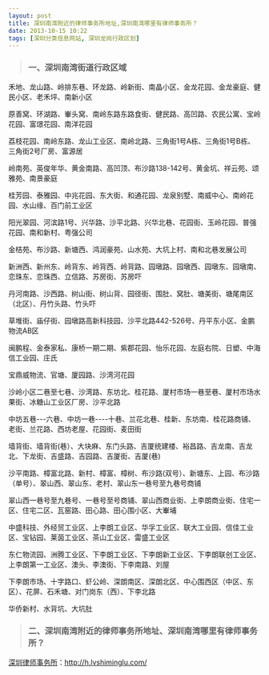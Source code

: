 ```yaml
---
layout: post
title: 深圳南湾附近的律师事务所地址,深圳南湾哪里有律师事务所？
date: 2013-10-15 10:22
tags: [深圳分类信息网站, 深圳龙岗行政区划]
---
```

<blockquote>
<h3>一、深圳南湾街道行政区域</h3>
</blockquote>
禾地、龙山路、岭排东巷、环龙路、岭新街、南晶小区、金龙花园、金龙豪庭、健民小区、老禾坪、南新小区

原善窝、环湖路、輋头窝、南岭东路东路食街、健民路、高凹路、农民公寓、宝岭花园、富璟花园、南洋花园

荔枝花园、南岭东路、龙山工业区、南岭北路、三角街1号A栋、三角街1号B栋、三角街2号厂房、富源居

岭南苑、英俊年华、黄金南路、高凹顶、布沙路138-142号、黄金坑、祥云苑、颂雅苑、南景豪庭

桂芳园、泰雅园、中兆花园、东大街、和通花园、龙泉别墅、南威中心、南岭花园、水山缘、百门前工业区

阳光翠园、河滨路1号、兴华路、沙平北路、兴华北巷、花园街、玉岭花园、普强花园、南和新村、粤强公司

金桔苑、布沙路、新塘西、鸿润豪苑、山水苑、大坑上村、南和北巷发展公司

新洲西、新州东、岭背东、岭背西、岭背路、园墩路、园墩西、园墩东、园墩南、恋珠东、恋珠西、立信路、苏房街、苏房吓

丹河南路、沙西路、树山街、树山背、园径街、围肚、窝肚、塘美街、塘尾南区（北区）、丹竹头路、竹头吓

草堆街、庙仔街、园墩路高新科技园、沙平北路442-526号、丹平东小区、金鹏物流AB区

闽鹏程、金泰家私、康桥一期二期、紫郡花园、怡乐花园、左庭右院、日塑、中海信工业园、庄氏

宝鼎威物流、官塘、厦园路、沙湾河花园

沙岭小区二巷至七巷、沙湾路、东坊北、桂花路、厦村市场一巷至巷、厦村市场水果街、冰糖山工业区厂房、沙平北路

中坊五巷---六巷、中坊一巷----十巷、兰花北巷、桂新、东坊南、桂花路商铺、老街、兰花路、西坊老屋、花园街、麦田街

墙背街、墙背街(巷）、大块麻、东门头路、吉厦统建楼、裕昌路、吉龙南、吉龙北、下龙街、吉盛路、吉园路、吉厦街、吉厦(巷)

沙平南路、樟富北路、新村、樟富、樟树、布沙路(双号）、新塘东、上园、布沙路（单号）、翠山西、翠山东、老村、翠山东一巷号至九巷号商铺

翠山西一巷号至九巷号、一巷号至号商铺、翠山西商业街、上李朗商业街、住宅一区、住宅二区、瓦窑路、田心路、田心围小区、大輋埔

中盛科技、外经贸工业区、上李朗工业区、华孚工业区、联大工业园、信佳工业区、宝钻园、莱茵工业区、茶山工业区、雷盛工业区

东仁物流园、洲腾工业区、下李朗工业区、下李朗新工业区、下李朗联创工业区、上李朗第一工业区、澳头、李澳街、下李南路、刘屋

下李朗市场、十字路口、虾公岭、深朗南区、深朗北区、中心围西区（中区、东区）、花屏、石禾塘、对门岗东（西）、下李北路

华侨新村、水背坑、大坑肚
<blockquote>
<h3>二、深圳南湾附近的律师事务所地址、深圳南湾哪里有律师事务所？</h3>
</blockquote>


<a href="http://h.lvshiminglu.com/">深圳律师事务所</a>：<a href="http://h.lvshiminglu.com/">http://h.lvshiminglu.com/</a>


